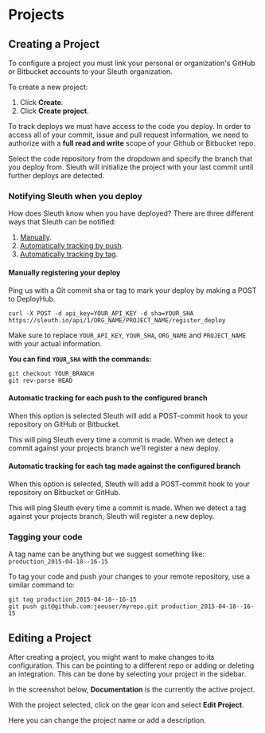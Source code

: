 # Projects

## Creating a Project

To configure a project you must link your personal or organization's GitHub or Bitbucket accounts to your Sleuth organization.

To create a new project:

1. Click **Create**. 
2. Click **Create project**.

To track deploys we must have access to the code you deploy. In order to access all of your commit, issue and pull request information, we need to authorize with a **full read and write** scope of your Github or Bitbucket repo.

Select the code repository from the dropdown and specify the branch that you deploy from. Sleuth will initialize the project with your last commit until further deploys are detected. 

### Notifying Sleuth when you deploy <a id="telling-us-when-you-deploy"></a>

How does Sleuth know when you have deployed? There are three different ways that Sleuth can be notified: 

1. [Manually]().
2. [Automatically tracking by push]().
3. [Automatically tracking by tag](). 

#### Manually registering your deploy

Ping us with a Git commit sha or tag to mark your deploy by making a POST to DeployHub.

```text
curl -X POST -d api_key=YOUR_API_KEY -d sha=YOUR_SHA https://sleuth.io/api/1/ORG_NAME/PROJECT_NAME/register_deploy
```

Make sure to replace `YOUR_API_KEY`, `YOUR_SHA`, `ORG_NAME` and `PROJECT_NAME` with your actual information.

**You can find `YOUR_SHA` with the commands:**

```text
git checkout YOUR_BRANCH
git rev-parse HEAD
```

#### Automatic tracking for each push to the configured branch

When this option is selected Sleuth will add a POST-commit hook to your repository on GitHub or Bitbucket.

This will ping Sleuth every time a commit is made. When we detect a commit against your projects branch we'll register a new deploy.

#### Automatic tracking for each tag made against the configured branch

When this option is selected, Sleuth will add a POST-commit hook to your repository on Bitbucket or GitHub.

This will ping Sleuth every time a commit is made. When we detect a tag against your projects branch, Sleuth will register a new deploy.

### Tagging your code <a id="how-to-tag-your-code"></a>

A tag name can be anything but we suggest something like: `production_2015-04-18--16-15`

To tag your code and push your changes to your remote repository, use a similar command to:

```text
git tag production_2015-04-18--16-15
git push git@github.com:joeuser/myrepo.git production_2015-04-18--16-15
```

## Editing a Project

After creating a project, you might want to make changes to its configuration. This can be pointing to a different repo or adding or deleting an integration. This can be done by selecting your project in the sidebar.

In the screenshot below, **Documentation** is the currently the active project. 

With the project selected, click on the gear icon and select **Edit Project**. 

Here you can change the project name or add a description.

